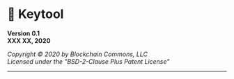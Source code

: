 # 🌱 Keytool

**Version 0.1**<br/>**XXX XX, 2020**

*Copyright © 2020 by Blockchain Commons, LLC*<br/>*Licensed under the "BSD-2-Clause Plus Patent License"*

---
